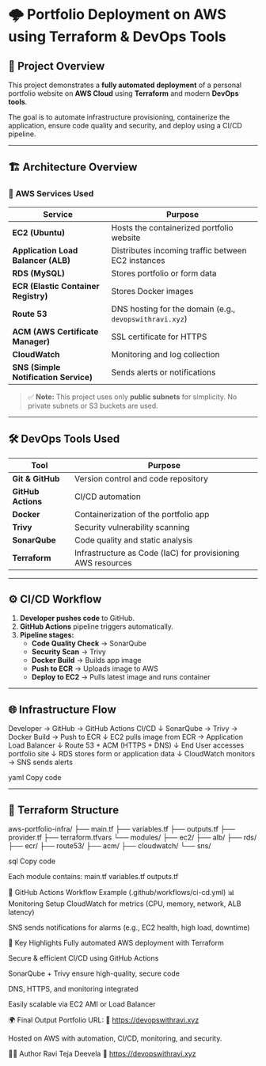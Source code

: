# 🌩️ Portfolio Deployment on AWS using Terraform & DevOps Tools

## 📘 Project Overview
This project demonstrates a **fully automated deployment** of a personal portfolio website on **AWS Cloud** using **Terraform** and modern **DevOps tools**.

The goal is to automate infrastructure provisioning, containerize the application, ensure code quality and security, and deploy using a CI/CD pipeline.

---

## 🏗️ Architecture Overview

### 🧱 AWS Services Used
| Service | Purpose |
|----------|----------|
| **EC2 (Ubuntu)** | Hosts the containerized portfolio website |
| **Application Load Balancer (ALB)** | Distributes incoming traffic between EC2 instances |
| **RDS (MySQL)** | Stores portfolio or form data |
| **ECR (Elastic Container Registry)** | Stores Docker images |
| **Route 53** | DNS hosting for the domain (e.g., `devopswithravi.xyz`) |
| **ACM (AWS Certificate Manager)** | SSL certificate for HTTPS |
| **CloudWatch** | Monitoring and log collection |
| **SNS (Simple Notification Service)** | Sends alerts or notifications |

> ✅ **Note:** This project uses only **public subnets** for simplicity. No private subnets or S3 buckets are used.

---

## 🛠️ DevOps Tools Used

| Tool | Purpose |
|------|----------|
| **Git & GitHub** | Version control and code repository |
| **GitHub Actions** | CI/CD automation |
| **Docker** | Containerization of the portfolio app |
| **Trivy** | Security vulnerability scanning |
| **SonarQube** | Code quality and static analysis |
| **Terraform** | Infrastructure as Code (IaC) for provisioning AWS resources |

---

## ⚙️ CI/CD Workflow

1. **Developer pushes code** to GitHub.
2. **GitHub Actions** pipeline triggers automatically.
3. **Pipeline stages:**
   - **Code Quality Check** → SonarQube
   - **Security Scan** → Trivy
   - **Docker Build** → Builds app image
   - **Push to ECR** → Uploads image to AWS
   - **Deploy to EC2** → Pulls latest image and runs container

---

## 🌐 Infrastructure Flow

Developer → GitHub → GitHub Actions CI/CD
↓
SonarQube → Trivy → Docker Build → Push to ECR
↓
EC2 pulls image from ECR → Application Load Balancer
↓
Route 53 + ACM (HTTPS + DNS)
↓
End User accesses portfolio site
↓
RDS stores form or application data
↓
CloudWatch monitors → SNS sends alerts

yaml
Copy code

---

## 🧩 Terraform Structure

aws-portfolio-infra/
├── main.tf
├── variables.tf
├── outputs.tf
├── provider.tf
├── terraform.tfvars
└── modules/
├── ec2/
├── alb/
├── rds/
├── ecr/
├── route53/
├── acm/
├── cloudwatch/
└── sns/

sql
Copy code

Each module contains:
main.tf
variables.tf
outputs.tf

🔁 GitHub Actions Workflow Example (.github/workflows/ci-cd.yml)
📊 Monitoring Setup
CloudWatch for metrics (CPU, memory, network, ALB latency)

SNS sends notifications for alarms (e.g., EC2 health, high load, downtime)

🎯 Key Highlights
Fully automated AWS deployment with Terraform

Secure & efficient CI/CD using GitHub Actions

SonarQube + Trivy ensure high-quality, secure code

DNS, HTTPS, and monitoring integrated

Easily scalable via EC2 AMI or Load Balancer

🌍 Final Output
Portfolio URL:
🔗 https://devopswithravi.xyz

Hosted on AWS with automation, CI/CD, monitoring, and security.

👨‍💻 Author
Ravi Teja Deevela
🔗 https://devopswithravi.xyz
